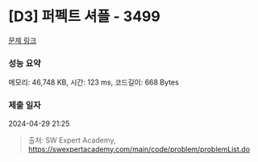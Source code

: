 # [D3] 퍼펙트 셔플 - 3499 

[문제 링크](https://swexpertacademy.com/main/code/problem/problemDetail.do?contestProbId=AWGsRbk6AQIDFAVW) 

### 성능 요약

메모리: 46,748 KB, 시간: 123 ms, 코드길이: 668 Bytes

### 제출 일자

2024-04-29 21:25



> 출처: SW Expert Academy, https://swexpertacademy.com/main/code/problem/problemList.do